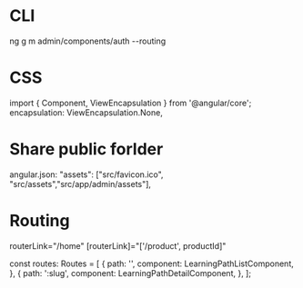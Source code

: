 # CLI
ng g m admin/components/auth --routing

# CSS
import { Component, ViewEncapsulation } from '@angular/core';
encapsulation: ViewEncapsulation.None,

# Share public forlder
angular.json: "assets": ["src/favicon.ico", "src/assets","src/app/admin/assets"],

# Routing
routerLink="/home"
[routerLink]="['/product', productId]"

const routes: Routes = [
  {
    path: '',
    component: LearningPathListComponent,
  },
  {
    path: ':slug',
    component: LearningPathDetailComponent,
  },
];
